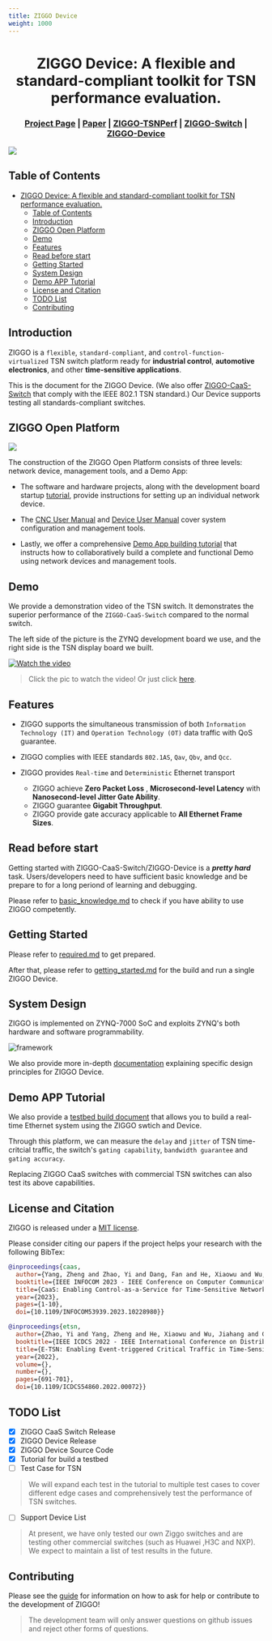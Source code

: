 ```yaml
---
title: ZIGGO Device
weight: 1000
---
```

<div align="center">

# ZIGGO Device: A flexible and standard-compliant toolkit for TSN performance evaluation.

</div>

<h3 align="center">
    <a href="https://mobisense.github.io/ziggo_homepage/">Project Page</a> |
    <a href="https://ieeexplore.ieee.org/document/10228980">Paper</a> |
    <a href="https://github.com/MobiSense/Ziggo-TSNPerf">ZIGGO-TSNPerf</a> |
    <a href="https://github.com/Mobisense/Ziggo-CaaS-Switch">ZIGGO-Switch</a> |
    <a href="https://github.com/MobiSense/Ziggo-Device">ZIGGO-Device</a>
</h3>

![](figs/banner.jpg)

## Table of Contents

- [ZIGGO Device: A flexible and standard-compliant toolkit for TSN performance evaluation.](#ziggo-device-a-flexible-and-standard-compliant-toolkit-for-tsn-performance-evaluation)
  - [Table of Contents](#table-of-contents)
  - [Introduction](#introduction)
  - [ZIGGO Open Platform](#ziggo-open-platform)
  - [Demo](#demo)
  - [Features](#features)
  - [Read before start](#read-before-start)
  - [Getting Started](#getting-started)
  - [System Design](#system-design)
  - [Demo APP Tutorial](#demo-app-tutorial)
  - [License and Citation](#license-and-citation)
  - [TODO List](#todo-list)
  - [Contributing](#contributing)

## Introduction

ZIGGO is a `flexible`, `standard-compliant`, and `control-function-virtualized` TSN switch platform ready for **industrial control**, **automotive electronics**, and other **time-sensitive applications**.

This is the document for the ZIGGO Device. (We also offer [ZIGGO-CaaS-Switch](https://github.com/Mobisense/Ziggo-CaaS-Switch) that comply with the IEEE 802.1 TSN standard.) Our Device supports testing all standards-compliant switches.

## ZIGGO Open Platform

![](./demo-app.png)

The construction of the ZIGGO Open Platform consists of three levels: network device, management tools, and a Demo App:

- The software and hardware projects, along with the development board startup [tutorial](/ziggo_book/docs/device/getting-started/), provide instructions for setting up an individual network device.

- The [CNC User Manual](/ziggo_book/docs/device/cnc_manual/) and [Device User Manual](/ziggo_book/docs/device/ziggo_device_manual/) cover system configuration and management tools.

- Lastly, we offer a comprehensive [Demo App building tutorial](/ziggo_book/docs/device/testbed/) that instructs how to
  collaboratively build a complete and functional Demo using network devices and
  management tools.

## Demo

We provide a demonstration video of the TSN switch. It demonstrates the superior performance of the `ZIGGO-CaaS-Switch` compared to the normal switch.

The left side of the picture is the ZYNQ development board we use, and the right side is the TSN display board we built.

[![Watch the video](figs/testbed.jpg)](https://cloud.tsinghua.edu.cn/f/b307da6840d84e5f9ff1/)

> Click the pic to watch the video! Or just click [here](https://cloud.tsinghua.edu.cn/f/b307da6840d84e5f9ff1/).

## Features

* ZIGGO supports the simultaneous transmission of both `Information Technology (IT)` and `Operation Technology (OT)` data traffic with QoS guarantee.

* ZIGGO complies with IEEE standards `802.1AS`, `Qav`, `Qbv`, and `Qcc`.

* ZIGGO provides `Real-time` and `Deterministic` Ethernet transport
  
  * ZIGGO achieve **Zero Packet Loss** , **Microsecond-level Latency** with **Nanosecond-level Jitter Gate Ability**.
  * ZIGGO guarantee **Gigabit Throughput**.
  * ZIGGO provide gate accuracy applicable to **All Ethernet Frame Sizes**.

## Read before start

Getting started with ZIGGO-CaaS-Switch/ZIGGO-Device is a ***pretty hard*** task. Users/developers need to have sufficient basic knowledge and be prepare to for a long periond of learning and debugging.

Please refer to [basic_knowledge.md](/ziggo_book/docs/device/basic_knowledge/) to check if you have ability to use ZIGGO competently. 

## Getting Started

Please refer to [required.md](/ziggo_book/docs/device/require/)  to  get prepared.

After that, please refer to [getting_started.md](/ziggo_book/docs/device/getting-started/) for the build and run a single ZIGGO Device.

## System Design

ZIGGO is implemented on ZYNQ-7000 SoC and exploits ZYNQ's both hardware and software programmability. 

![framework](figs/framework.jpg)

We also provide more in-depth [documentation](/ziggo_book/docs/device/system-design/) explaining specific design principles for ZIGGO Device.

## Demo APP Tutorial

We also provide a [testbed build document](/ziggo_book/docs/device/testbed/) that allows you to build a real-time Ethernet system using the ZIGGO swtich and Device. 

Through this platform, we can measure the `delay` and `jitter` of TSN time-critcial traffic, the switch's `gating capability`, `bandwidth guarantee` and `gating accuracy`. 

Replacing ZIGGO CaaS switches with commercial TSN switches can also test its above capabilities.

## License and Citation

ZIGGO is released under a [MIT license](https://github.com/MobiSense/Ziggo-Device/blob/main/LICENSE.txt). 

Please consider citing our papers if the project helps your research with the following BibTex:

```bibtex
@inproceedings{caas,
  author={Yang, Zheng and Zhao, Yi and Dang, Fan and He, Xiaowu and Wu, Jiahang and Cao, Hao and Wang, Zeyu and Liu, Yunhao},
  booktitle={IEEE INFOCOM 2023 - IEEE Conference on Computer Communications}, 
  title={CaaS: Enabling Control-as-a-Service for Time-Sensitive Networking}, 
  year={2023},
  pages={1-10},
  doi={10.1109/INFOCOM53939.2023.10228980}}
```

```bibtex
@inproceedings{etsn,
  author={Zhao, Yi and Yang, Zheng and He, Xiaowu and Wu, Jiahang and Cao, Hao and Dong, Liang and Dang, Fan and Liu, Yunhao},
  booktitle={IEEE ICDCS 2022 - IEEE International Conference on Distributed Computing Systems}, 
  title={E-TSN: Enabling Event-triggered Critical Traffic in Time-Sensitive Networking for Industrial Applications}, 
  year={2022},
  volume={},
  number={},
  pages={691-701},
  doi={10.1109/ICDCS54860.2022.00072}}
```

## TODO List

- [x] ZIGGO CaaS Switch Release
- [x] ZIGGO Device Release
- [x] ZIGGO Device Source Code
- [x] Tutorial for build a testbed
- [ ] Test Case for TSN

> We will expand each test in the tutorial to multiple test cases to cover different edge cases and comprehensively test the performance of TSN switches.

- [ ] Support Device List

> At present, we have only tested our own Ziggo switches and are testing other commercial switches (such as Huawei ,H3C and NXP). We expect to maintain a list of test results in the future.

## Contributing

Please see the [guide](/ziggo_book/docs/device/contributing/) for information on how to ask for help or contribute to the development of ZIGGO!

> The development team will only answer questions on github issues and reject other forms of questions.